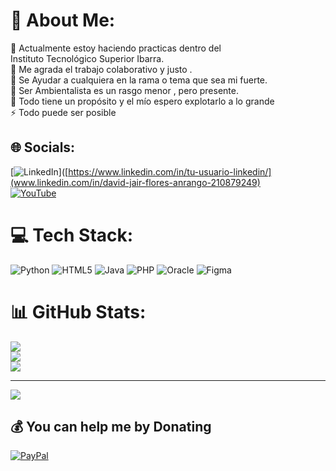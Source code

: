 # 💫 About Me:
🔭 Actualmente estoy haciendo practicas dentro del<br> Instituto Tecnológico Superior Ibarra.<br>👯 Me agrada el trabajo colaborativo y justo . <br>🤝 Se Ayudar a cualquiera en la rama o tema que sea mi fuerte. <br>🌱 Ser Ambientalista es un rasgo menor , pero presente.<br>💬 Todo tiene un propósito y el mío espero explotarlo a lo grande<br>⚡ Todo puede ser posible


## 🌐 Socials:
[![LinkedIn](https://img.shields.io/badge/LinkedIn-%230077B5.svg?logo=linkedin&logoColor=white)]([https://www.linkedin.com/in/tu-usuario-linkedin/](www.linkedin.com/in/david-jair-flores-anrango-210879249)  
[![YouTube](https://img.shields.io/badge/YouTube-%23FF0000.svg?logo=YouTube&logoColor=white)](https://youtube.com/@Deyvidfloo778)  

# 💻 Tech Stack:
![Python](https://img.shields.io/badge/python-3670A0?style=for-the-badge&logo=python&logoColor=ffdd54) ![HTML5](https://img.shields.io/badge/html5-%23E34F26.svg?style=for-the-badge&logo=html5&logoColor=white) ![Java](https://img.shields.io/badge/java-%23ED8B00.svg?style=for-the-badge&logo=openjdk&logoColor=white) ![PHP](https://img.shields.io/badge/php-%23777BB4.svg?style=for-the-badge&logo=php&logoColor=white) ![Oracle](https://img.shields.io/badge/Oracle-F80000?style=for-the-badge&logo=oracle&logoColor=white) ![Figma](https://img.shields.io/badge/figma-%23F24E1E.svg?style=for-the-badge&logo=figma&logoColor=white)
# 📊 GitHub Stats:
![](https://github-readme-stats.vercel.app/api?username=Deyvidfloo778&theme=dark&hide_border=false&include_all_commits=false&count_private=false)<br/>
![](https://nirzak-streak-stats.vercel.app/?user=Deyvidfloo778&theme=dark&hide_border=false)<br/>
![](https://github-readme-stats.vercel.app/api/top-langs/?username=Deyvidfloo778&theme=dark&hide_border=false&include_all_commits=false&count_private=false&layout=compact)

---
[![](https://visitcount.itsvg.in/api?id=Deyvidfloo778&icon=0&color=0)](https://visitcount.itsvg.in)

  ## 💰 You can help me by Donating
  [![PayPal](https://img.shields.io/badge/PayPal-00457C?style=for-the-badge&logo=paypal&logoColor=white)](https://paypal.me/DeyvidF) 

  
<!-- Proudly created with GPRM ( https://gprm.itsvg.in ) -->
<!---
Deyvidfloo778/Deyvidfloo778 is a ✨ special ✨ repository because its `README.md` (this file) appears on your GitHub profile.
You can click the Preview link to take a look at your changes.
--->
